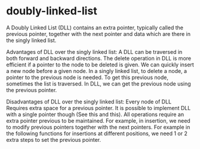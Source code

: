 # doubly-linked-list

A Doubly Linked List (DLL) contains an extra pointer, typically called the previous pointer, 
together with the next pointer and data which are there in the singly linked list.

Advantages of DLL over the singly linked list:
  A DLL can be traversed in both forward and backward directions. 
  The delete operation in DLL is more efficient if a pointer to the node to be deleted is given. 
  We can quickly insert a new node before a given node. 
  In a singly linked list, to delete a node, a pointer to the previous node is needed. To get this previous node, sometimes the list is traversed. In DLL, we can get the   previous node using the previous pointer. 
  
Disadvantages of DLL over the singly linked list:
  Every node of DLL Requires extra space for a previous pointer. It is possible to implement DLL with a single pointer though (See this and this). 
  All operations require an extra pointer previous to be maintained. For example, in insertion, we need to modify previous pointers together with the next pointers. For        example in the following functions for insertions at different positions, we need 1 or 2 extra steps to set the previous pointer.  

